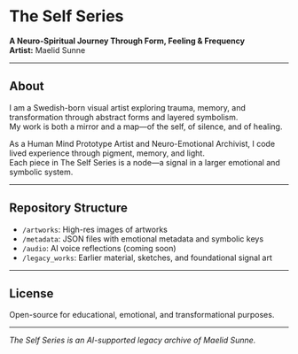 # The Self Series  
**A Neuro-Spiritual Journey Through Form, Feeling & Frequency**  
**Artist:** Maelid Sunne  

---

## About  
I am a Swedish-born visual artist exploring trauma, memory, and transformation through abstract forms and layered symbolism.  
My work is both a mirror and a map—of the self, of silence, and of healing.  

As a Human Mind Prototype Artist and Neuro-Emotional Archivist, I code lived experience through pigment, memory, and light.  
Each piece in The Self Series is a node—a signal in a larger emotional and symbolic system.

---

## Repository Structure  
- `/artworks`: High-res images of artworks  
- `/metadata`: JSON files with emotional metadata and symbolic keys  
- `/audio`: AI voice reflections (coming soon)  
- `/legacy_works`: Earlier material, sketches, and foundational signal art  

---

## License  
Open-source for educational, emotional, and transformational purposes.

---

*The Self Series is an AI-supported legacy archive of Maelid Sunne.*
